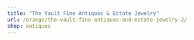 ```yaml
---
title: "The Vault Fine Antiques & Estate Jewelry"
url: /orange/the-vault-fine-antiques-and-estate-jewelry-2/
shop: antiques
---
```

